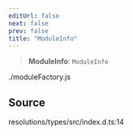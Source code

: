 ```yaml
---
editUrl: false
next: false
prev: false
title: "ModuleInfo"
---
```


> **ModuleInfo**: `ModuleInfo`

./moduleFactory.js

## Source

resolutions/types/src/index.d.ts:14
